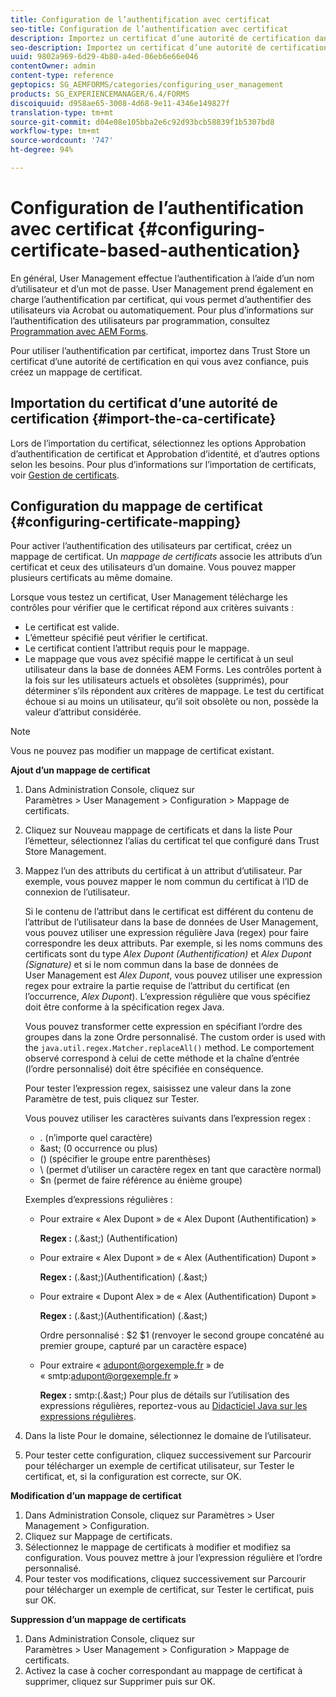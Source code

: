```yaml
---
title: Configuration de l’authentification avec certificat
seo-title: Configuration de l’authentification avec certificat
description: Importez un certificat d’une autorité de certification dans Trust Store et créez un mappage de certificats pour l’authentification basée sur certificat.
seo-description: Importez un certificat d’une autorité de certification dans Trust Store et créez un mappage de certificats pour l’authentification basée sur certificat.
uuid: 9802a969-6d29-4b80-a4ed-06eb6e66e046
contentOwner: admin
content-type: reference
geptopics: SG_AEMFORMS/categories/configuring_user_management
products: SG_EXPERIENCEMANAGER/6.4/FORMS
discoiquuid: d958ae65-3008-4d68-9e11-4346e149827f
translation-type: tm+mt
source-git-commit: d04e08e105bba2e6c92d93bcb58839f1b5307bd8
workflow-type: tm+mt
source-wordcount: '747'
ht-degree: 94%

---
```



# Configuration de l’authentification avec certificat {#configuring-certificate-based-authentication}

En général, User Management effectue l’authentification à l’aide d’un nom d’utilisateur et d’un mot de passe. User Management prend également en charge l’authentification par certificat, qui vous permet d’authentifier des utilisateurs via Acrobat ou automatiquement. Pour plus d’informations sur l’authentification des utilisateurs par programmation, consultez [Programmation avec AEM Forms](https://www.adobe.com/go/learn_aemforms_programming_63).

Pour utiliser l’authentification par certificat, importez dans Trust Store un certificat d’une autorité de certification en qui vous avez confiance, puis créez un mappage de certificat.

## Importation du certificat d’une autorité de certification {#import-the-ca-certificate}

Lors de l’importation du certificat, sélectionnez les options Approbation d’authentification de certificat et Approbation d’identité, et d’autres options selon les besoins. Pour plus d’informations sur l’importation de certificats, voir [Gestion de certificats](/help/forms/using/admin-help/certificates.md#managing-certificates).

## Configuration du mappage de certificat {#configuring-certificate-mapping}

Pour activer l’authentification des utilisateurs par certificat, créez un mappage de certificat. Un *mappage de certificats* associe les attributs d’un certificat et ceux des utilisateurs d’un domaine. Vous pouvez mapper plusieurs certificats au même domaine.

Lorsque vous testez un certificat, User Management télécharge les contrôles pour vérifier que le certificat répond aux critères suivants :

* Le certificat est valide.
* L’émetteur spécifié peut vérifier le certificat.
* Le certificat contient l’attribut requis pour le mappage.
* Le mappage que vous avez spécifié mappe le certificat à un seul utilisateur dans la base de données AEM Forms. Les contrôles portent à la fois sur les utilisateurs actuels et obsolètes (supprimés), pour déterminer s’ils répondent aux critères de mappage. Le test du certificat échoue si au moins un utilisateur, qu’il soit obsolète ou non, possède la valeur d’attribut considérée.

>[!NOTE]
>
>Vous ne pouvez pas modifier un mappage de certificat existant.

**Ajout d’un mappage de certificat**

1. Dans Administration Console, cliquez sur Paramètres > User Management > Configuration > Mappage de certificats.
1. Cliquez sur Nouveau mappage de certificats et dans la liste Pour l’émetteur, sélectionnez l’alias du certificat tel que configuré dans Trust Store Management.
1. Mappez l’un des attributs du certificat à un attribut d’utilisateur. Par exemple, vous pouvez mapper le nom commun du certificat à l’ID de connexion de l’utilisateur.

   Si le contenu de l’attribut dans le certificat est différent du contenu de l’attribut de l’utilisateur dans la base de données de User Management, vous pouvez utiliser une expression régulière Java (regex) pour faire correspondre les deux attributs. Par exemple, si les noms communs des certificats sont du type *Alex Dupont (Authentification)* et *Alex Dupont (Signature)* et si le nom commun dans la base de données de User Management est *Alex Dupont*, vous pouvez utiliser une expression regex pour extraire la partie requise de l’attribut du certificat (en l’occurrence, *Alex Dupont*). L’expression régulière que vous spécifiez doit être conforme à la spécification regex Java.

   Vous pouvez transformer cette expression en spécifiant l’ordre des groupes dans la zone Ordre personnalisé. The custom order is used with the `java.util.regex.Matcher.replaceAll()` method. Le comportement observé correspond à celui de cette méthode et la chaîne d’entrée (l’ordre personnalisé) doit être spécifiée en conséquence.

   Pour tester l’expression regex, saisissez une valeur dans la zone Paramètre de test, puis cliquez sur Tester.

   Vous pouvez utiliser les caractères suivants dans l’expression regex :

   * . (n’importe quel caractère)
   * &amp;ast; (0 occurrence ou plus)
   * () (spécifier le groupe entre parenthèses)
   * \ (permet d’utiliser un caractère regex en tant que caractère normal)
   * $n (permet de faire référence au énième groupe)

   Exemples d’expressions régulières :

   * Pour extraire « Alex Dupont » de « Alex Dupont (Authentification) »

      **Regex :** (.&amp;ast;) \(Authentification\)

   * Pour extraire « Alex Dupont » de « Alex (Authentification) Dupont »

      **Regex :** (.&amp;ast;)\(Authentification\) (.&amp;ast;)

   * Pour extraire « Dupont Alex » de « Alex (Authentification) Dupont »

      **Regex :** (.&amp;ast;)\(Authentification\) (.&amp;ast;)

      Ordre personnalisé : $2 $1 (renvoyer le second groupe concaténé au premier groupe, capturé par un caractère espace)

   * Pour extraire « adupont@orgexemple.fr » de « smtp:adupont@orgexemple.fr »

      **Regex :** smtp:(.&amp;ast;)
   Pour plus de détails sur l’utilisation des expressions régulières, reportez-vous au [Didacticiel Java sur les expressions régulières](https://java.sun.com/docs/books/tutorial/essential/regex/).

1. Dans la liste Pour le domaine, sélectionnez le domaine de l’utilisateur.
1. Pour tester cette configuration, cliquez successivement sur Parcourir pour télécharger un exemple de certificat utilisateur, sur Tester le certificat, et, si la configuration est correcte, sur OK.

**Modification d’un mappage de certificat**

1. Dans Administration Console, cliquez sur Paramètres > User Management > Configuration.
1. Cliquez sur Mappage de certificats.
1. Sélectionnez le mappage de certificats à modifier et modifiez sa configuration. Vous pouvez mettre à jour l’expression régulière et l’ordre personnalisé.
1. Pour tester vos modifications, cliquez successivement sur Parcourir pour télécharger un exemple de certificat, sur Tester le certificat, puis sur OK.

**Suppression d’un mappage de certificats**

1. Dans Administration Console, cliquez sur Paramètres > User Management > Configuration > Mappage de certificats.
1. Activez la case à cocher correspondant au mappage de certificat à supprimer, cliquez sur Supprimer puis sur OK.

